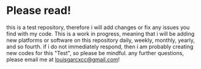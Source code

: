 # Please read!
this is a test repository, therefore i will add changes or fix any issues you find with my code.
This is a work in progress, meaning that i will be adding new platforms or software on this repository daily, weekly, monthly, yearly, and so fourth.
if i do not immediately respond, then i am probably creating new codes for this "Test", so please be mindful.
any further questions, please email me at louisgarcxcc@gmail.com!
